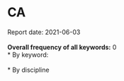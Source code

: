 <h1>CA</h1>Report date: 2021-06-03<br><br><b>Overall frequency of all keywords:</b> 0  <br>* By keyword:  <br /><br>* By discipline